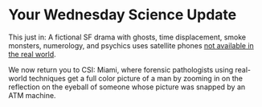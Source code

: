 # Your Wednesday Science Update

This just in: A fictional SF drama with ghosts, time displacement, smoke monsters, numerology, and psychics uses satellite phones [not available in the real world](http://www.livescience.com/technology/080220-lost-phones.html).

We now return you to CSI: Miami, where forensic pathologists using real-world techniques get a full color picture of a man by zooming in on the reflection on the eyeball of someone whose picture was snapped by an ATM machine.

